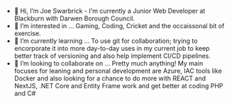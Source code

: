 - 👋 Hi, I’m Joe Swarbrick - I'm currently a Junior Web Developer at Blackburn with Darwen Borough Council.
- 👀 I’m interested in ... Gaming, Coding, Cricket and the occaissonal bit of exercise.
- 🌱 I’m currently learning ... To use git for collaboration; trying to encorporate it into more day-to-day uses in my current job to keep better track of versioning and also help implement CI/CD pipelines.
- 💞️ I’m looking to collaborate on ... Pretty much anything! My main focuses for leaning and personal development are Azure, IAC tools like Docker and also looking for a chance to do more with REACT and NextJS, .NET Core and Entity Frame work and get better at coding PHP and C#

<!---
Swarbs1991/Swarbs1991 is a ✨ special ✨ repository because its `README.md` (this file) appears on your GitHub profile.
You can click the Preview link to take a look at your changes.
--->
